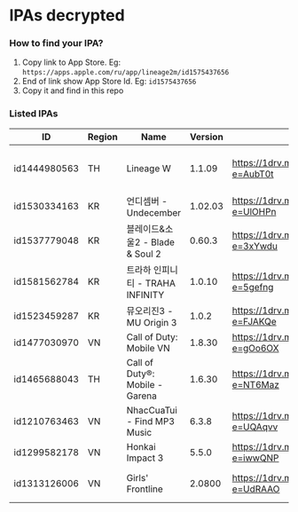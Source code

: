 # IPAs decrypted

### How to find your IPA?

1. Copy link to App Store. Eg: `https://apps.apple.com/ru/app/lineage2m/id1575437656`
2. End of link show App Store Id. Eg: `id1575437656`
3. Copy it and find in this repo

### Listed IPAs

| ID | Region | Name | Version | Link | Note |
| --- | --- | --- | --- | --- | --- |
| id1444980563 | TH | Lineage W | 1.1.09 | https://1drv.ms/u/s!AvHxFSkLWegaoIBNh18YMfrF2XtcUQ?e=AubT0t | This Global version can use in other region. Eg: KR, PH, SG... |
| id1530334163 | KR | 언디셈버 - Undecember | 1.02.03 | https://1drv.ms/u/s!AvHxFSkLWegaoIBIfLQekFU_6ug-Jw?e=UlOHPn | ENG/RU lang -> https://undecember.ml |
| id1537779048 | KR | 블레이드&소울2 - Blade & Soul 2 | 0.60.3 | https://1drv.ms/u/s!AvHxFSkLWegaoIBGQQ31yMWpV1NgAg?e=3xYwdu |  |
| id1581562784 | KR | 트라하 인피니티 - TRAHA INFINITY | 1.0.10 | https://1drv.ms/u/s!AvHxFSkLWegan_4CZNpdio2I-bLQzw?e=5gefng | This version is also available on App Store macOS M1 |
| id1523459287 | KR | 뮤오리진3 - MU Origin 3 | 1.0.2 | https://1drv.ms/u/s!AvHxFSkLWegaoIBHr4RGr8MzworAWQ?e=FJAKQe |  |
| id1477030970 | VN | Call of Duty: Mobile VN | 1.8.30 | https://1drv.ms/u/s!AvHxFSkLWegaoIBPgDjszKxNoIvN_A?e=gOo6OX | VNG version |
| id1465688043 | TH | Call of Duty®: Mobile - Garena | 1.6.30 | https://1drv.ms/u/s!AvHxFSkLWegaoIBQySzPU5tS9XAlQw?e=NT6Maz | Use in SEA region. Exclude Vietnam |
| id1210763463 | VN | NhacCuaTui - Find MP3 Music | 6.3.8 | https://1drv.ms/u/s!AvHxFSkLWegaoIBRoALhxnbXnKw7uQ?e=UQAqvv | |
| id1299582178 | VN | Honkai Impact 3 | 5.5.0 | https://1drv.ms/u/s!AvHxFSkLWegaoIBSBaaroafm3WIxXw?e=iwwQNP | |
| id1313126006 | VN | Girls' Frontline | 2.0800 | https://1drv.ms/u/s!AvHxFSkLWegaoIBTIhnF9TpZm7sd9A?e=UdRAAO | This version is also available on App Store macOS M1 |
